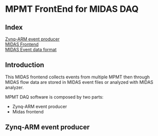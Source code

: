 # MPMT FrontEnd for MIDAS DAQ

## Index
[Zynq-ARM event producer](#arm-event-producer)\
[MIDAS Frontend](#midas-frontend)\
[MIDAS Event data format](#midas-data-format)

## Introduction

This MIDAS frontend collects events from multiple MPMT then through MIDAS flow data are stored in MIDAS event files or analyzed with MIDAS analyzer.

MPMT DAQ software is composed by two parts:

- Zynq-ARM event producer
- Midas frontend

## Zynq-ARM event producer
